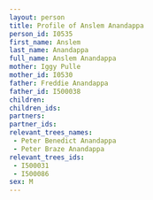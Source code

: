 ```yaml
---
layout: person
title: Profile of Anslem Anandappa
person_id: I0535
first_name: Anslem
last_name: Anandappa
full_name: Anslem Anandappa
mother: Iggy Pulle
mother_id: I0530
father: Freddie Anandappa
father_id: I500038
children:
children_ids:
partners:
partner_ids:
relevant_trees_names:
 - Peter Benedict Anandappa
 - Peter Braze Anandappa
relevant_trees_ids:
 - I500031
 - I500086
sex: M
---
```


